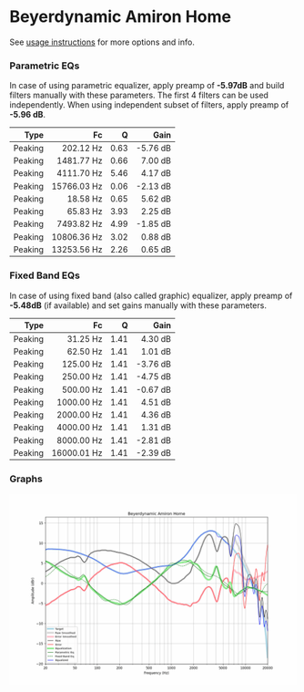 # Beyerdynamic Amiron Home
See [usage instructions](https://github.com/jaakkopasanen/AutoEq#usage) for more options and info.

### Parametric EQs
In case of using parametric equalizer, apply preamp of **-5.97dB** and build filters manually
with these parameters. The first 4 filters can be used independently.
When using independent subset of filters, apply preamp of **-5.96 dB**.

| Type    | Fc          |    Q | Gain     |
|--------:|------------:|-----:|---------:|
| Peaking | 202.12 Hz   | 0.63 | -5.76 dB |
| Peaking | 1481.77 Hz  | 0.66 | 7.00 dB  |
| Peaking | 4111.70 Hz  | 5.46 | 4.17 dB  |
| Peaking | 15766.03 Hz | 0.06 | -2.13 dB |
| Peaking | 18.58 Hz    | 0.65 | 5.62 dB  |
| Peaking | 65.83 Hz    | 3.93 | 2.25 dB  |
| Peaking | 7493.82 Hz  | 4.99 | -1.85 dB |
| Peaking | 10806.36 Hz | 3.02 | 0.88 dB  |
| Peaking | 13253.56 Hz | 2.26 | 0.65 dB  |

### Fixed Band EQs
In case of using fixed band (also called graphic) equalizer, apply preamp of **-5.48dB**
(if available) and set gains manually with these parameters.

| Type    | Fc          |    Q | Gain     |
|--------:|------------:|-----:|---------:|
| Peaking | 31.25 Hz    | 1.41 | 4.30 dB  |
| Peaking | 62.50 Hz    | 1.41 | 1.01 dB  |
| Peaking | 125.00 Hz   | 1.41 | -3.76 dB |
| Peaking | 250.00 Hz   | 1.41 | -4.75 dB |
| Peaking | 500.00 Hz   | 1.41 | -0.67 dB |
| Peaking | 1000.00 Hz  | 1.41 | 4.51 dB  |
| Peaking | 2000.00 Hz  | 1.41 | 4.36 dB  |
| Peaking | 4000.00 Hz  | 1.41 | 1.31 dB  |
| Peaking | 8000.00 Hz  | 1.41 | -2.81 dB |
| Peaking | 16000.01 Hz | 1.41 | -2.39 dB |

### Graphs
![](./Beyerdynamic%20Amiron%20Home.png)